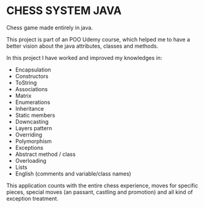 # CHESS SYSTEM JAVA

Chess game made entirely in java.

This project is part of an POO Udemy course, which helped me to have a better vision about the java attributes, classes and methods.

In this project I have worked and improved my knowledges in:
- Encapsulation
- Constructors
- ToString
- Associations
- Matrix
- Enumerations
- Inheritance
- Static members
- Downcasting
- Layers pattern
- Overriding
- Polymorphism
- Exceptions
- Abstract method / class
- Overloading
- Lists
- English (comments and variable/class names)

This application counts with the entire chess experience, moves for specific pieces, special moves (an passant, castling and promotion) and all kind of exception treatment.

